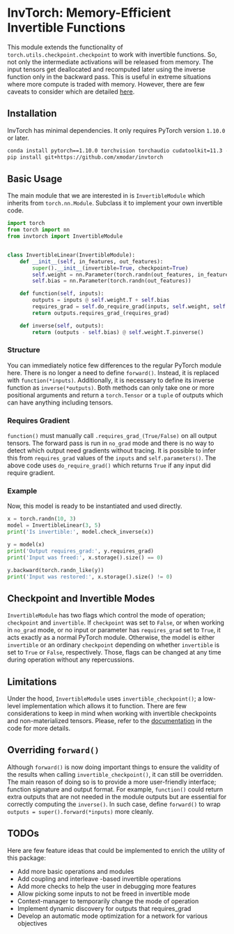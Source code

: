 # InvTorch: Memory-Efficient Invertible Functions

This module extends the functionality of `torch.utils.checkpoint.checkpoint` to work with invertible functions. So, not only the intermediate activations will be released from memory. The input tensors get deallocated and recomputed later using the inverse function only in the backward pass. This is useful in extreme situations where more compute is traded with memory. However, there are few caveats to consider which are detailed [here](./invtorch/core.py).

## Installation

InvTorch has minimal dependencies. It only requires PyTorch version `1.10.0` or later.

```bash
conda install pytorch==1.10.0 torchvision torchaudio cudatoolkit=11.3 -c pytorch
pip install git+https://github.com/xmodar/invtorch
```

## Basic Usage

The main module that we are interested in is `InvertibleModule` which inherits from `torch.nn.Module`. Subclass it to implement your own invertible code.

```python
import torch
from torch import nn
from invtorch import InvertibleModule


class InvertibleLinear(InvertibleModule):
    def __init__(self, in_features, out_features):
        super().__init__(invertible=True, checkpoint=True)
        self.weight = nn.Parameter(torch.randn(out_features, in_features))
        self.bias = nn.Parameter(torch.randn(out_features))

    def function(self, inputs):
        outputs = inputs @ self.weight.T + self.bias
        requires_grad = self.do_require_grad(inputs, self.weight, self.bias)
        return outputs.requires_grad_(requires_grad)

    def inverse(self, outputs):
        return (outputs - self.bias) @ self.weight.T.pinverse()
```

### Structure

You can immediately notice few differences to the regular PyTorch module here. There is no longer a need to define `forward()`. Instead, it is replaced with `function(*inputs)`. Additionally, it is necessary to define its inverse function as `inverse(*outputs)`. Both methods can only take one or more positional arguments and return a `torch.Tensor` or a `tuple` of outputs which can have anything including tensors.

### Requires Gradient

`function()` must manually call `.requires_grad_(True/False)` on all output tensors. The forward pass is run in `no_grad` mode and there is no way to detect which output need gradients without tracing. It is possible to infer this from `requires_grad` values of the `inputs` and `self.parameters()`. The above code uses `do_require_grad()` which returns `True` if any input did require gradient.

### Example

Now, this model is ready to be instantiated and used directly.

```python
x = torch.randn(10, 3)
model = InvertibleLinear(3, 5)
print('Is invertible:', model.check_inverse(x))

y = model(x)
print('Output requires_grad:', y.requires_grad)
print('Input was freed:', x.storage().size() == 0)

y.backward(torch.randn_like(y))
print('Input was restored:', x.storage().size() != 0)
```

## Checkpoint and Invertible Modes

`InvertibleModule` has two flags which control the mode of operation; `checkpoint` and `invertible`. If `checkpoint` was set to `False`, or when working in `no_grad` mode, or no input or parameter has `requires_grad` set to `True`, it acts exactly as a normal PyTorch module. Otherwise, the model is either `invertible` or an ordinary `checkpoint` depending on whether `invertible` is set to `True` or `False`, respectively. Those, flags can be changed at any time during operation without any repercussions.

## Limitations

Under the hood, `InvertibleModule` uses `invertible_checkpoint()`; a low-level implementation which allows it to function. There are few considerations to keep in mind when working with invertible checkpoints and non-materialized tensors. Please, refer to the [documentation](./invtorch/core.py) in the code for more details.

## Overriding `forward()`

Although `forward()` is now doing important things to ensure the validity of the results when calling `invertible_checkpoint()`, it can still be overridden. The main reason of doing so is to provide a more user-friendly interface; function signature and output format. For example, `function()` could return extra outputs that are not needed in the module outputs but are essential for correctly computing the `inverse()`. In such case, define `forward()` to wrap `outputs = super().forward(*inputs)` more cleanly.

## TODOs

Here are few feature ideas that could be implemented to enrich the utility of this package:

- Add more basic operations and modules
- Add coupling and interleave -based invertible operations
- Add more checks to help the user in debugging more features
- Allow picking some inputs to not be freed in invertible mode
- Context-manager to temporarily change the mode of operation
- Implement dynamic discovery for outputs that requires_grad
- Develop an automatic mode optimization for a network for various objectives

